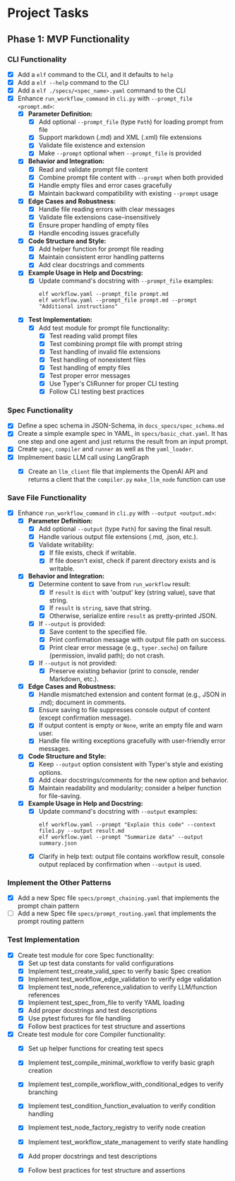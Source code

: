 # Project Tasks

## Phase 1: MVP Functionality

### CLI Functionality
- [x] Add a `elf` command to the CLI, and it defaults to `help`
- [x] Add a `elf --help` command to the CLI
- [x] Add a `elf ./specs/<spec_name>.yaml` command to the CLI
- [x] Enhance `run_workflow_command` in `cli.py` with `--prompt_file <prompt.md>`:
  - [x] **Parameter Definition:**
    - [x] Add optional `--prompt_file` (type `Path`) for loading prompt from file
    - [x] Support markdown (.md) and XML (.xml) file extensions
    - [x] Validate file existence and extension
    - [x] Make `--prompt` optional when `--prompt_file` is provided
  - [x] **Behavior and Integration:**
    - [x] Read and validate prompt file content
    - [x] Combine prompt file content with `--prompt` when both provided
    - [x] Handle empty files and error cases gracefully
    - [x] Maintain backward compatibility with existing `--prompt` usage
  - [x] **Edge Cases and Robustness:**
    - [x] Handle file reading errors with clear messages
    - [x] Validate file extensions case-insensitively
    - [x] Ensure proper handling of empty files
    - [x] Handle encoding issues gracefully
  - [x] **Code Structure and Style:**
    - [x] Add helper function for prompt file reading
    - [x] Maintain consistent error handling patterns
    - [x] Add clear docstrings and comments
  - [x] **Example Usage in Help and Docstring:**
    - [x] Update command's docstring with `--prompt_file` examples:
      ```
      elf workflow.yaml --prompt_file prompt.md
      elf workflow.yaml --prompt_file prompt.md --prompt "Additional instructions"
      ```
  - [x] **Test Implementation:**
    - [x] Add test module for prompt file functionality:
      - [x] Test reading valid prompt files
      - [x] Test combining prompt file with prompt string
      - [x] Test handling of invalid file extensions
      - [x] Test handling of nonexistent files
      - [x] Test handling of empty files
      - [x] Test proper error messages
      - [x] Use Typer's CliRunner for proper CLI testing
      - [x] Follow CLI testing best practices

### Spec Functionality
- [x] Define a spec schema in JSON-Schema, in `docs_specs/spec_schema.md`
- [x] Create a simple example spec in YAML, in `specs/basic_chat.yaml`. It has one step and one agent and just returns the result from an input prompt.
- [x] Create `spec`, `compiler` and `runner` as well as the `yaml_loader`.
- [x] Implmement basic LLM call using LangGraph
  - [x] Create an `llm_client` file that implements the OpenAI API and returns a client that the `compiler.py` `make_llm_node` function can use


### Save File Functionality
- [x] Enhance `run_workflow_command` in `cli.py` with `--output <output.md>`:
  - [x] **Parameter Definition:**
    - [x] Add optional `--output` (type `Path`) for saving the final result.
    - [x] Handle various output file extensions (.md, .json, etc.).
    - [x] Validate writability:
      - [x] If file exists, check if writable.
      - [x] If file doesn't exist, check if parent directory exists and is writable.
  - [x] **Behavior and Integration:**
    - [x] Determine content to save from `run_workflow` result:
      - [x] If `result` is `dict` with 'output' key (string value), save that string.
      - [x] If `result` is `string`, save that string.
      - [x] Otherwise, serialize entire `result` as pretty-printed JSON.
    - [x] If `--output` is provided:
      - [x] Save content to the specified file.
      - [x] Print confirmation message with output file path on success.
      - [x] Print clear error message (e.g., `typer.secho`) on failure (permission, invalid path); do not crash.
    - [x] If `--output` is not provided:
      - [x] Preserve existing behavior (print to console, render Markdown, etc.).
  - [x] **Edge Cases and Robustness:**
    - [x] Handle mismatched extension and content format (e.g., JSON in .md); document in comments.
    - [x] Ensure saving to file suppresses console output of content (except confirmation message).
    - [x] If output content is empty or `None`, write an empty file and warn user.
    - [x] Handle file writing exceptions gracefully with user-friendly error messages.
  - [x] **Code Structure and Style:**
    - [x] Keep `--output` option consistent with Typer's style and existing options.
    - [x] Add clear docstrings/comments for the new option and behavior.
    - [x] Maintain readability and modularity; consider a helper function for file-saving.
  - [x] **Example Usage in Help and Docstring:**
    - [x] Update command's docstring with `--output` examples:
      ```
      elf workflow.yaml --prompt "Explain this code" --context file1.py --output result.md
      elf workflow.yaml --prompt "Summarize data" --output summary.json
      ```
    - [x] Clarify in help text: output file contains workflow result, console output replaced by confirmation when `--output` is used.

### Implement the Other Patterns
- [x] Add a new Spec file `specs/prompt_chaining.yaml` that implements the prompt chain pattern
- [ ] Add a new Spec file `specs/prompt_routing.yaml` that implements the prompt routing pattern

### Test Implementation
- [x] Create test module for core Spec functionality:
  - [x] Set up test data constants for valid configurations
  - [x] Implement test_create_valid_spec to verify basic Spec creation
  - [x] Implement test_workflow_edge_validation to verify edge validation
  - [x] Implement test_node_reference_validation to verify LLM/function references
  - [x] Implement test_spec_from_file to verify YAML loading
  - [x] Add proper docstrings and test descriptions
  - [x] Use pytest fixtures for file handling
  - [x] Follow best practices for test structure and assertions

- [x] Create test module for core Compiler functionality:
  - [x] Set up helper functions for creating test specs
  - [x] Implement test_compile_minimal_workflow to verify basic graph creation
  - [x] Implement test_compile_workflow_with_conditional_edges to verify branching
  - [x] Implement test_condition_function_evaluation to verify condition handling
  - [x] Implement test_node_factory_registry to verify node creation
  - [x] Implement test_workflow_state_management to verify state handling
  - [x] Add proper docstrings and test descriptions
  - [x] Follow best practices for test structure and assertions


